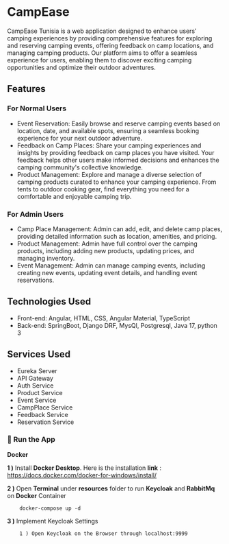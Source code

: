 # CampEase
CampEase Tunisia is a web application designed to enhance users' camping experiences by providing comprehensive features for exploring and reserving camping events, offering feedback on camp locations, and managing camping products. Our platform aims to offer a seamless experience for users, enabling them to discover exciting camping opportunities and optimize their outdoor adventures.

## Features
### For Normal Users
- Event Reservation: Easily browse and reserve camping events based on location, date, and available spots, ensuring a seamless booking experience for your next outdoor adventure.
- Feedback on Camp Places: Share your camping experiences and insights by providing feedback on camp places you have visited. Your feedback helps other users make informed decisions and enhances the camping community's collective knowledge.
- Product Management: Explore and manage a diverse selection of camping products curated to enhance your camping experience. From tents to outdoor cooking gear, find everything you need for a comfortable and enjoyable camping trip.
### For Admin Users
- Camp Place Management: Admin can add, edit, and delete camp places, providing detailed information such as location, amenities, and pricing.
- Product Management: Admin have full control over the camping products, including adding new products, updating prices, and managing inventory.
- Event Management: Admin can manage camping events, including creating new events, updating event details, and handling event reservations.
  
## Technologies Used
- Front-end: Angular, HTML, CSS, Angular Material, TypeScript
- Back-end: SpringBoot, Django DRF, MysQl, Postgresql, Java 17, python 3

 ## Services Used 
- Eureka Server
- API Gateway
- Auth Service
- Product Service
- Event Service
- CampPlace Service
- Feedback Service
- Reservation Service

### 🔨 Run the App

<b>Docker</b>

<b>1 )</b> Install <b>Docker Desktop</b>. Here is the installation <b>link</b> : https://docs.docker.com/docker-for-windows/install/

<b>2 )</b> Open <b>Terminal</b> under <b>resources</b> folder to run <b>Keycloak</b> and <b>RabbitMq</b> on <b>Docker</b> Container
```
    docker-compose up -d
```
<b>3 )</b> Implement Keycloak Settings
```
    1 ) Open Keycloak on the Browser through localhost:9999
 

